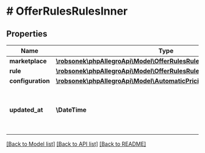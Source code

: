 # # OfferRulesRulesInner

## Properties

Name | Type | Description | Notes
------------ | ------------- | ------------- | -------------
**marketplace** | [**\robsonek\phpAllegroApi\Model\OfferRulesRulesInnerMarketplace**](OfferRulesRulesInnerMarketplace.md) |  |
**rule** | [**\robsonek\phpAllegroApi\Model\OfferRulesRulesInnerRule**](OfferRulesRulesInnerRule.md) |  |
**configuration** | [**\robsonek\phpAllegroApi\Model\AutomaticPricingOfferRuleConfiguration**](AutomaticPricingOfferRuleConfiguration.md) |  | [optional]
**updated_at** | **\DateTime** | The date the rule assignment to offer.marketplace was last modified in ISO 8601 format. |

[[Back to Model list]](../../README.md#models) [[Back to API list]](../../README.md#endpoints) [[Back to README]](../../README.md)
